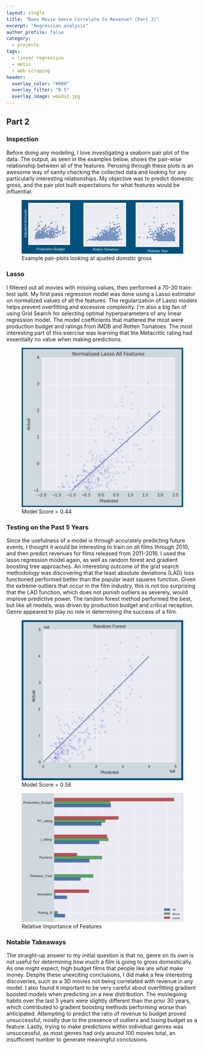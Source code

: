 ```yaml
---
layout: single
title: "Does Movie Genre Correlate to Revenue? (Part 2)"
excerpt: "Regression analysis"
author_profile: false
category:
  - projects
tags:
  - linear regression
  - metis
  - web scraping
header:
  overlay_color: "#000"
  overlay_filter: "0.5"
  overlay_image: woods2.jpg
---
```


## Part 2

### Inspection
 Before doing any modeling, I love investigating a seaborn pair plot of the data. The output, as seen in the examples below, shows the pair-wise relationship between all of the features. Perusing through these plots is an awesome way of sanity checking the collected data and looking for any particularly interesting relationships. My objective was to predict domestic gross, and the pair plot built expectations for what features would be influential.

<figure>
  <img src="/images/pairplot.png">
<figcaption>Example pair-plots looking at ajusted domstic gross </figcaption>
</figure>

### Lasso
I filtered out all movies with missing values, then performed a 70-30 train-test split. My first pass regression model was done using a Lasso estimator on normalized values of all the features. The regularization of Lasso models helps prevent overfitting and excessive complexity. I'm also a big fan of using Grid Search for selecting optimal hyperparameters of any linear regression model. The model coefficients that mattered the most were production budget and ratings from IMDB and Rotten Tomatoes. The most interesting part of this exercise was learning that the Metacritic rating had essentially no value when making predictions.

<figure>
  <img src="/images/lasso.png">
<figcaption>Model Score = 0.44</figcaption>
</figure>

### Testing on the Past 5 Years
Since the usefulness of a model is through accurately predicting future events, I thought it would be interesting to train on all films through 2010, and then predict revenues for films released from 2011-2016. I used the lasso regression model again, as well as random forest and gradient boosting tree approaches. An interesting outcome of the grid search methodology was discovering that the least absolute deviations (LAD) loss functioned performed better than the popular least squares function. Given the extreme outliers that occur in the film industry, this is not too surprising that the LAD function, which does not punish outliers as severely, would improve predictive power. The random forest method performed the best, but like all models, was driven by production budget and critical reception. Genre appeared to play no role in determining the success of a film.

<figure>
    <img src="/images/randforest.png">
<figcaption>Model Score = 0.58</figcaption>
</figure>


<figure>
    <img src="/images/features.png">
<figcaption>Relative Importance of Features</figcaption>
</figure>

### Notable Takeaways
The straight-up answer to my initial question is that no, genre on its own is not useful for determining how much a film is going to gross domestically. As one might expect, high budget films that people like are what make money. Despite these unexciting conclusions, I did make a few interesting discoveries, such as a 3D movies not being correlated with revenue in any model. I also found it important to be very careful about overfitting gradient boosted models when predicting on a new distribution. The moviegoing habits over the last 5 years were slightly different than the prior 30 years, which contributed to gradient boosting methods performing worse than anticipated. Attempting to predict the ratio of revenue to budget proved unsuccessful, mostly due to the presence of outliers and losing budget as a feature. Lastly, trying to make predictions within individual genres was unsuccessful, as most genres had only around 100 movies total, an insufficient number to generate meaningful conclusions.
